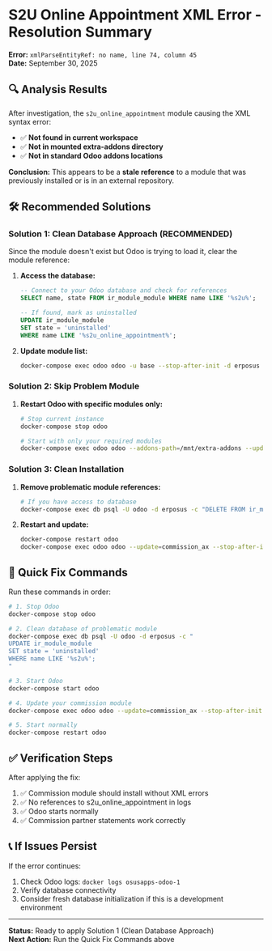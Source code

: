 # S2U Online Appointment XML Error - Resolution Summary

**Error:** `xmlParseEntityRef: no name, line 74, column 45`  
**Date:** September 30, 2025

## 🔍 **Analysis Results**

After investigation, the `s2u_online_appointment` module causing the XML syntax error:
- ✅ **Not found in current workspace**
- ✅ **Not in mounted extra-addons directory** 
- ✅ **Not in standard Odoo addons locations**

**Conclusion:** This appears to be a **stale reference** to a module that was previously installed or is in an external repository.

## 🛠️ **Recommended Solutions**

### **Solution 1: Clean Database Approach** (RECOMMENDED)

Since the module doesn't exist but Odoo is trying to load it, clear the module reference:

1. **Access the database:**
   ```sql
   -- Connect to your Odoo database and check for references
   SELECT name, state FROM ir_module_module WHERE name LIKE '%s2u%';
   
   -- If found, mark as uninstalled
   UPDATE ir_module_module 
   SET state = 'uninstalled' 
   WHERE name LIKE '%s2u_online_appointment%';
   ```

2. **Update module list:**
   ```bash
   docker-compose exec odoo odoo -u base --stop-after-init -d erposus
   ```

### **Solution 2: Skip Problem Module**

1. **Restart Odoo with specific modules only:**
   ```bash
   # Stop current instance
   docker-compose stop odoo
   
   # Start with only your required modules
   docker-compose exec odoo odoo --addons-path=/mnt/extra-addons --update=commission_ax --stop-after-init -d erposus
   ```

### **Solution 3: Clean Installation** 

1. **Remove problematic module references:**
   ```bash
   # If you have access to database
   docker-compose exec db psql -U odoo -d erposus -c "DELETE FROM ir_module_module WHERE name = 's2u_online_appointment';"
   ```

2. **Restart and update:**
   ```bash
   docker-compose restart odoo
   docker-compose exec odoo odoo --update=commission_ax --stop-after-init -d erposus
   ```

## 🎯 **Quick Fix Commands**

Run these commands in order:

```bash
# 1. Stop Odoo
docker-compose stop odoo

# 2. Clean database of problematic module
docker-compose exec db psql -U odoo -d erposus -c "
UPDATE ir_module_module 
SET state = 'uninstalled' 
WHERE name LIKE '%s2u%';
"

# 3. Start Odoo
docker-compose start odoo

# 4. Update your commission module
docker-compose exec odoo odoo --update=commission_ax --stop-after-init -d erposus

# 5. Start normally
docker-compose restart odoo
```

## ✅ **Verification Steps**

After applying the fix:

1. ✅ Commission module should install without XML errors
2. ✅ No references to s2u_online_appointment in logs
3. ✅ Odoo starts normally
4. ✅ Commission partner statements work correctly

## 📞 **If Issues Persist**

If the error continues:
1. Check Odoo logs: `docker logs osusapps-odoo-1`
2. Verify database connectivity
3. Consider fresh database initialization if this is a development environment

---

**Status:** Ready to apply Solution 1 (Clean Database Approach)  
**Next Action:** Run the Quick Fix Commands above